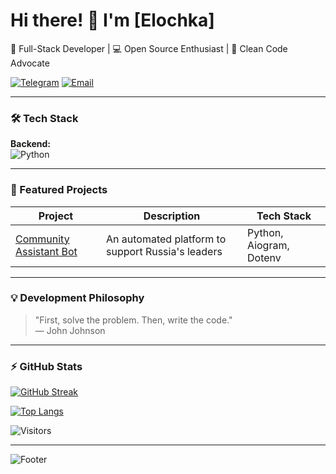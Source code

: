# Hi there! 👋 I'm [Elochka]

🚀 Full-Stack Developer | 💻 Open Source Enthusiast | 🎨 Clean Code Advocate

[![Telegram](https://img.shields.io/badge/Telegram-26A5E4?style=for-the-badge&logo=telegram&logoColor=white)](https://t.me/El0chka)
[![Email](https://img.shields.io/badge/Gmail-EA4335?style=for-the-badge&logo=gmail&logoColor=white)](mailto:elochka.russia@gmail.com)

---

### 🛠️ Tech Stack

**Backend:**  
![Python](https://img.shields.io/badge/Python-3776AB?style=for-the-badge&logo=python&logoColor=white)

---


### 🚀 Featured Projects

| Project | Description | Tech Stack |
|---------|-------------|------------|
| [Community Assistant Bot]([link](https://github.com/ElochkaDev/MoscowGeed)) | An automated platform to support Russia's leaders | Python, Aiogram, Dotenv |

---

### 💡 Development Philosophy

> "First, solve the problem. Then, write the code."  
> — John Johnson

---

### ⚡ GitHub Stats

[![GitHub Streak](https://streak-stats.demolab.com?user=ElochkaDev&theme=dark)](https://git.io/streak-stats)

[![Top Langs](https://github-readme-stats.vercel.app/api/top-langs/?username=ElochkaDev&layout=compact&theme=vision-friendly-dark)](https://github.com/anuraghazra/github-readme-stats)

![Visitors](https://visitor-badge.laobi.icu/badge?page_id=ElochkaDev.MoscowGeed)

---

![Footer](https://capsule-render.vercel.app/api?type=waving&color=gradient&height=150&section=footer)
